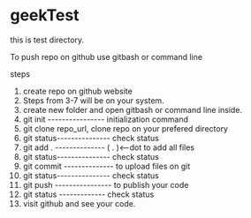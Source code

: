 # geekTest

this is test directory.

To push repo on github use gitbash or command line

steps
1. create repo on github website
2. Steps from 3-7 will be on your system.
3. create new folder and open gitbash or command line inside.
4. git init ---------------- initialization command
5. git clone repo_url, clone repo on your prefered directory
6. git status--------------- check status   
7. git add .  -------------- ( . )<--dot to add all files
8. git status--------------- check status 
9. git commit -------------- to upload files on git
10. git status--------------- check status 
11. git push ---------------- to publish your code
12. git status ------------- check status 
13. visit github and see your code.
